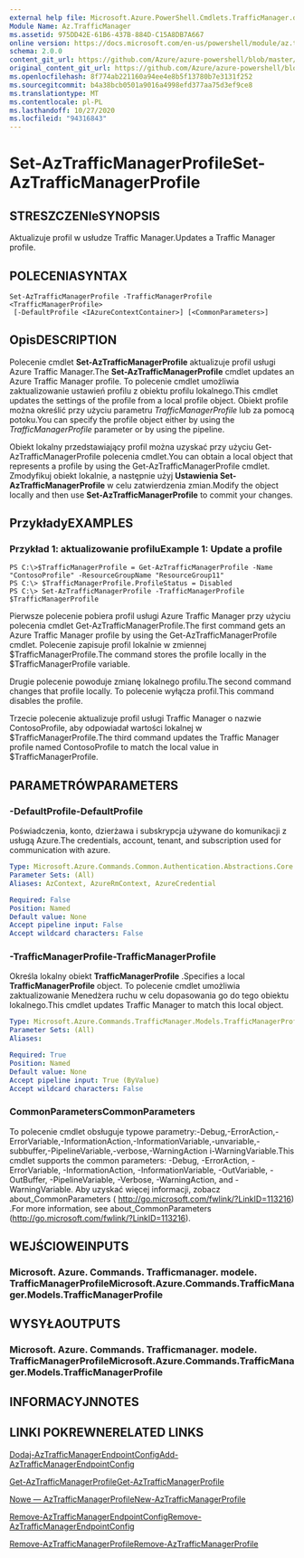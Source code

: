 ```yaml
---
external help file: Microsoft.Azure.PowerShell.Cmdlets.TrafficManager.dll-Help.xml
Module Name: Az.TrafficManager
ms.assetid: 975DD42E-61B6-437B-884D-C15A8DB7A667
online version: https://docs.microsoft.com/en-us/powershell/module/az.trafficmanager/set-aztrafficmanagerprofile
schema: 2.0.0
content_git_url: https://github.com/Azure/azure-powershell/blob/master/src/TrafficManager/TrafficManager/help/Set-AzTrafficManagerProfile.md
original_content_git_url: https://github.com/Azure/azure-powershell/blob/master/src/TrafficManager/TrafficManager/help/Set-AzTrafficManagerProfile.md
ms.openlocfilehash: 8f774ab221160a94ee4e8b5f13780b7e3131f252
ms.sourcegitcommit: b4a38bcb0501a9016a4998efd377aa75d3ef9ce8
ms.translationtype: MT
ms.contentlocale: pl-PL
ms.lasthandoff: 10/27/2020
ms.locfileid: "94316843"
---
```

# <span data-ttu-id="2f783-101">Set-AzTrafficManagerProfile</span><span class="sxs-lookup"><span data-stu-id="2f783-101">Set-AzTrafficManagerProfile</span></span>

## <span data-ttu-id="2f783-102">STRESZCZENIe</span><span class="sxs-lookup"><span data-stu-id="2f783-102">SYNOPSIS</span></span>
<span data-ttu-id="2f783-103">Aktualizuje profil w usłudze Traffic Manager.</span><span class="sxs-lookup"><span data-stu-id="2f783-103">Updates a Traffic Manager profile.</span></span>

## <span data-ttu-id="2f783-104">POLECENIA</span><span class="sxs-lookup"><span data-stu-id="2f783-104">SYNTAX</span></span>

```
Set-AzTrafficManagerProfile -TrafficManagerProfile <TrafficManagerProfile>
 [-DefaultProfile <IAzureContextContainer>] [<CommonParameters>]
```

## <span data-ttu-id="2f783-105">Opis</span><span class="sxs-lookup"><span data-stu-id="2f783-105">DESCRIPTION</span></span>
<span data-ttu-id="2f783-106">Polecenie cmdlet **Set-AzTrafficManagerProfile** aktualizuje profil usługi Azure Traffic Manager.</span><span class="sxs-lookup"><span data-stu-id="2f783-106">The **Set-AzTrafficManagerProfile** cmdlet updates an Azure Traffic Manager profile.</span></span>
<span data-ttu-id="2f783-107">To polecenie cmdlet umożliwia zaktualizowanie ustawień profilu z obiektu profilu lokalnego.</span><span class="sxs-lookup"><span data-stu-id="2f783-107">This cmdlet updates the settings of the profile from a local profile object.</span></span>
<span data-ttu-id="2f783-108">Obiekt profile można określić przy użyciu parametru *TrafficManagerProfile* lub za pomocą potoku.</span><span class="sxs-lookup"><span data-stu-id="2f783-108">You can specify the profile object either by using the *TrafficManagerProfile* parameter or by using the pipeline.</span></span>

<span data-ttu-id="2f783-109">Obiekt lokalny przedstawiający profil można uzyskać przy użyciu Get-AzTrafficManagerProfile polecenia cmdlet.</span><span class="sxs-lookup"><span data-stu-id="2f783-109">You can obtain a local object that represents a profile by using the Get-AzTrafficManagerProfile cmdlet.</span></span>
<span data-ttu-id="2f783-110">Zmodyfikuj obiekt lokalnie, a następnie użyj **Ustawienia Set-AzTrafficManagerProfile** w celu zatwierdzenia zmian.</span><span class="sxs-lookup"><span data-stu-id="2f783-110">Modify the object locally and then use **Set-AzTrafficManagerProfile** to commit your changes.</span></span>

## <span data-ttu-id="2f783-111">Przykłady</span><span class="sxs-lookup"><span data-stu-id="2f783-111">EXAMPLES</span></span>

### <span data-ttu-id="2f783-112">Przykład 1: aktualizowanie profilu</span><span class="sxs-lookup"><span data-stu-id="2f783-112">Example 1: Update a profile</span></span>
```
PS C:\>$TrafficManagerProfile = Get-AzTrafficManagerProfile -Name "ContosoProfile" -ResourceGroupName "ResourceGroup11" 
PS C:\> $TrafficManagerProfile.ProfileStatus = Disabled
PS C:\> Set-AzTrafficManagerProfile -TrafficManagerProfile $TrafficManagerProfile
```

<span data-ttu-id="2f783-113">Pierwsze polecenie pobiera profil usługi Azure Traffic Manager przy użyciu polecenia cmdlet Get-AzTrafficManagerProfile.</span><span class="sxs-lookup"><span data-stu-id="2f783-113">The first command gets an Azure Traffic Manager profile by using the Get-AzTrafficManagerProfile cmdlet.</span></span>
<span data-ttu-id="2f783-114">Polecenie zapisuje profil lokalnie w zmiennej $TrafficManagerProfile.</span><span class="sxs-lookup"><span data-stu-id="2f783-114">The command stores the profile locally in the $TrafficManagerProfile variable.</span></span>

<span data-ttu-id="2f783-115">Drugie polecenie powoduje zmianę lokalnego profilu.</span><span class="sxs-lookup"><span data-stu-id="2f783-115">The second command changes that profile locally.</span></span>
<span data-ttu-id="2f783-116">To polecenie wyłącza profil.</span><span class="sxs-lookup"><span data-stu-id="2f783-116">This command disables the profile.</span></span>

<span data-ttu-id="2f783-117">Trzecie polecenie aktualizuje profil usługi Traffic Manager o nazwie ContosoProfile, aby odpowiadał wartości lokalnej w $TrafficManagerProfile.</span><span class="sxs-lookup"><span data-stu-id="2f783-117">The third command updates the Traffic Manager profile named ContosoProfile to match the local value in $TrafficManagerProfile.</span></span>

## <span data-ttu-id="2f783-118">PARAMETRÓW</span><span class="sxs-lookup"><span data-stu-id="2f783-118">PARAMETERS</span></span>

### <span data-ttu-id="2f783-119">-DefaultProfile</span><span class="sxs-lookup"><span data-stu-id="2f783-119">-DefaultProfile</span></span>
<span data-ttu-id="2f783-120">Poświadczenia, konto, dzierżawa i subskrypcja używane do komunikacji z usługą Azure.</span><span class="sxs-lookup"><span data-stu-id="2f783-120">The credentials, account, tenant, and subscription used for communication with azure.</span></span>

```yaml
Type: Microsoft.Azure.Commands.Common.Authentication.Abstractions.Core.IAzureContextContainer
Parameter Sets: (All)
Aliases: AzContext, AzureRmContext, AzureCredential

Required: False
Position: Named
Default value: None
Accept pipeline input: False
Accept wildcard characters: False
```

### <span data-ttu-id="2f783-121">-TrafficManagerProfile</span><span class="sxs-lookup"><span data-stu-id="2f783-121">-TrafficManagerProfile</span></span>
<span data-ttu-id="2f783-122">Określa lokalny obiekt **TrafficManagerProfile** .</span><span class="sxs-lookup"><span data-stu-id="2f783-122">Specifies a local **TrafficManagerProfile** object.</span></span>
<span data-ttu-id="2f783-123">To polecenie cmdlet umożliwia zaktualizowanie Menedżera ruchu w celu dopasowania go do tego obiektu lokalnego.</span><span class="sxs-lookup"><span data-stu-id="2f783-123">This cmdlet updates Traffic Manager to match this local object.</span></span>

```yaml
Type: Microsoft.Azure.Commands.TrafficManager.Models.TrafficManagerProfile
Parameter Sets: (All)
Aliases:

Required: True
Position: Named
Default value: None
Accept pipeline input: True (ByValue)
Accept wildcard characters: False
```

### <span data-ttu-id="2f783-124">CommonParameters</span><span class="sxs-lookup"><span data-stu-id="2f783-124">CommonParameters</span></span>
<span data-ttu-id="2f783-125">To polecenie cmdlet obsługuje typowe parametry:-Debug,-ErrorAction,-ErrorVariable,-InformationAction,-InformationVariable,-unvariable,-subbuffer,-PipelineVariable,-verbose,-WarningAction i-WarningVariable.</span><span class="sxs-lookup"><span data-stu-id="2f783-125">This cmdlet supports the common parameters: -Debug, -ErrorAction, -ErrorVariable, -InformationAction, -InformationVariable, -OutVariable, -OutBuffer, -PipelineVariable, -Verbose, -WarningAction, and -WarningVariable.</span></span> <span data-ttu-id="2f783-126">Aby uzyskać więcej informacji, zobacz about_CommonParameters ( http://go.microsoft.com/fwlink/?LinkID=113216) .</span><span class="sxs-lookup"><span data-stu-id="2f783-126">For more information, see about_CommonParameters (http://go.microsoft.com/fwlink/?LinkID=113216).</span></span>

## <span data-ttu-id="2f783-127">WEJŚCIOWE</span><span class="sxs-lookup"><span data-stu-id="2f783-127">INPUTS</span></span>

### <span data-ttu-id="2f783-128">Microsoft. Azure. Commands. Trafficmanager. modele. TrafficManagerProfile</span><span class="sxs-lookup"><span data-stu-id="2f783-128">Microsoft.Azure.Commands.TrafficManager.Models.TrafficManagerProfile</span></span>

## <span data-ttu-id="2f783-129">WYSYŁA</span><span class="sxs-lookup"><span data-stu-id="2f783-129">OUTPUTS</span></span>

### <span data-ttu-id="2f783-130">Microsoft. Azure. Commands. Trafficmanager. modele. TrafficManagerProfile</span><span class="sxs-lookup"><span data-stu-id="2f783-130">Microsoft.Azure.Commands.TrafficManager.Models.TrafficManagerProfile</span></span>

## <span data-ttu-id="2f783-131">INFORMACYJN</span><span class="sxs-lookup"><span data-stu-id="2f783-131">NOTES</span></span>

## <span data-ttu-id="2f783-132">LINKI POKREWNE</span><span class="sxs-lookup"><span data-stu-id="2f783-132">RELATED LINKS</span></span>

[<span data-ttu-id="2f783-133">Dodaj-AzTrafficManagerEndpointConfig</span><span class="sxs-lookup"><span data-stu-id="2f783-133">Add-AzTrafficManagerEndpointConfig</span></span>](./Add-AzTrafficManagerEndpointConfig.md)

[<span data-ttu-id="2f783-134">Get-AzTrafficManagerProfile</span><span class="sxs-lookup"><span data-stu-id="2f783-134">Get-AzTrafficManagerProfile</span></span>](./Get-AzTrafficManagerProfile.md)

[<span data-ttu-id="2f783-135">Nowe — AzTrafficManagerProfile</span><span class="sxs-lookup"><span data-stu-id="2f783-135">New-AzTrafficManagerProfile</span></span>](./New-AzTrafficManagerProfile.md)

[<span data-ttu-id="2f783-136">Remove-AzTrafficManagerEndpointConfig</span><span class="sxs-lookup"><span data-stu-id="2f783-136">Remove-AzTrafficManagerEndpointConfig</span></span>](./Remove-AzTrafficManagerEndpointConfig.md)

[<span data-ttu-id="2f783-137">Remove-AzTrafficManagerProfile</span><span class="sxs-lookup"><span data-stu-id="2f783-137">Remove-AzTrafficManagerProfile</span></span>](./Remove-AzTrafficManagerProfile.md)


